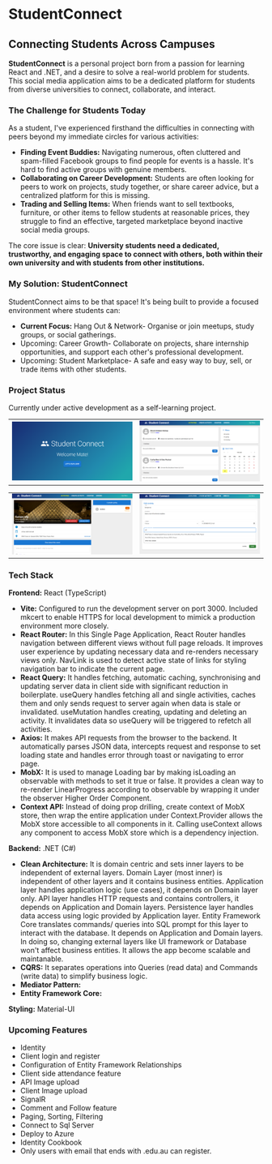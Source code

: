 # StudentConnect

## Connecting Students Across Campuses

**StudentConnect** is a personal project born from a passion for learning React and .NET, and a desire to solve a real-world problem for students. This social media application aims to be a dedicated platform for students from diverse universities to connect, collaborate, and interact.

### The Challenge for Students Today

As a student, I've experienced firsthand the difficulties in connecting with peers beyond my immediate circles for various activities:

*   **Finding Event Buddies:** Navigating numerous, often cluttered and spam-filled Facebook groups to find people for events is a hassle. It's hard to find active groups with genuine members.
*   **Collaborating on Career Development:** Students are often looking for peers to work on projects, study together, or share career advice, but a centralized platform for this is missing.
*   **Trading and Selling Items:** When friends want to sell textbooks, furniture, or other items to fellow students at reasonable prices, they struggle to find an effective, targeted marketplace beyond inactive social media groups.

The core issue is clear: **University students need a dedicated, trustworthy, and engaging space to connect with others, both within their own university and with students from other institutions.**

### My Solution: StudentConnect

StudentConnect aims to be that space! It's being built to provide a focused environment where students can:

*   **Current Focus:** Hang Out & Network- Organise or join meetups, study groups, or social gatherings.
*   Upcoming: Career Growth- Collaborate on projects, share internship opportunities, and support each other's professional development.
*   Upcoming: Student Marketplace- A safe and easy way to buy, sell, or trade items with other students.

### Project Status

Currently under active development as a self-learning project.

<table>
  <tr>
    <td><img src="AppPics/Welcome.png" width="100%"></td>
    <td><img src="AppPics/Home.png" width="100%"></td>
  </tr>
</table>

<table>
  <tr>
    <td><img src="AppPics/ActivityDetails.png" width="100%"></td>
    <td><img src="AppPics/ActivityForm.png" width="100%"></td>
  </tr>
</table>

### Tech Stack

**Frontend:** React (TypeScript)
*   **Vite:** Configured to run the development server on port 3000. Included mkcert to enable HTTPS for local development to mimick a production environment more closely.
*   **React Router:** In this Single Page Application, React Router handles navigation between different views without full page reloads. It improves user experience by updating necessary data and re-renders necessary views only. NavLink is used to detect active state of links for styling navigation bar to indicate the current page.
*   **React Query:** It handles fetching, automatic caching, synchronising and updating server data in client side with significant reduction in boilerplate. useQuery handles fetching all and single activities, caches them and only sends request to server again when data is stale or invalidated. useMutation handles creating, updating and deleting an activity. It invalidates data so useQuery will be triggered to refetch all activities.
*   **Axios:** It makes API requests from the browser to the backend. It automatically parses JSON data, intercepts request and response to set loading state and handles error through toast or navigating to error page.
*   **MobX:** It is used to manage Loading bar by making isLoading an observable with methods to set it true or false. It provides a clean way to re-render LinearProgress according to observable by wrapping it under the observer Higher Order Component.
*   **Context API:** Instead of doing prop drilling, create context of MobX store, then wrap the entire application under Context.Provider allows the MobX store accessible to all components in it. Calling useContext allows any component to access MobX store which is a dependency injection.


**Backend:** .NET (C#)
*   **Clean Architecture:** It is domain centric and sets inner layers to be independent of external layers. Domain Layer (most inner) is independent of other layers and it contains business entities. Application layer handles application logic (use cases), it depends on Domain layer only. API layer handles HTTP requests and contains controllers, it depends on Application and Domain layers. Persistence layer handles data access using logic provided by Application layer. Entity Framework Core translates commands/ queries into SQL prompt for this layer to interact with the database. It depends on Application and Domain layers. In doing so, changing external layers like UI framework or Database won't affect business entities. It allows the app become scalable and maintanable. 
*   **CQRS:** It separates operations into Queries (read data) and Commands (write data) to simplify business logic.
*   **Mediator Pattern:** 
*   **Entity Framework Core:** 


**Styling:** Material-UI
  
### Upcoming Features
- Identity
- Client login and register
- Configuration of Entity Framework Relationships
- Client side attendance feature
- API Image upload
- Client Image upload
- SignalR
- Comment and Follow feature
- Paging, Sorting, Filtering
- Connect to Sql Server
- Deploy to Azure
- Identity Cookbook
- Only users with email that ends with .edu.au can register.
